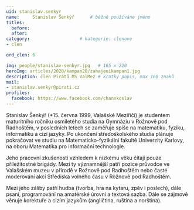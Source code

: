 ```yaml
---
uid: stanislav.senkyr
name:     Stanislav Šenkýř  	# běžně používáné jméno
titles:
  before: 
  after:
category:                   # kategorie: clenove
- clen

ord_clen: 6

img: people/stanislav-senkyr.jpg   # 165 x 220
heroImg: articles/2020/kampan20/zahajenikampan1.jpg
description: člen Pirátů MS ValMez # kratký popis, max 160 znaků
mail:
- stanislav.senkyr@pirati.cz
profiles:
  facebook: https://www.facebook.com/channkoslav
---
```


Stanislav Šenkýř (*15. června 1999, Valašské Meziříčí) je studentem maturitního ročníku osmiletého studia na Gymnáziu v Rožnově pod Radhoštěm, v posledních letech se zaměřuje spíše na matematiku, fyziku, informatiku a cizí jazyky. Po ukončení středoškolského studia plánuje pokračovat ve studiu na Matematicko-fyzikální fakultě Univerzity Karlovy, na oboru Matematika pro informační technologie.

Jeho pracovní zkušenosti vzhledem k nízkému věku čítají pouze příležitostné brigády. Mezi ty významnější patří pozice průvodce ve Valašském muzeu v přírodě v Rožnově pod Radhoštěm nebo časté moderování akcí Střediska volného času v Rožnově pod Radhoštěm.

Mezi jeho záliby patří hudba (tvorba, hra na kytaru, zpěv i poslech), dále psaní, programování na amatérské úrovni a textová sazba. Dále se zájmově věnuje korektuře a cizím jazykům (angličtina, ruština a norština).
